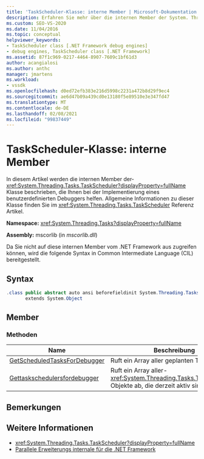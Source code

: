 ```yaml
---
title: 'TaskScheduler-Klasse: interne Member | Microsoft-Dokumentation'
description: Erfahren Sie mehr über die internen Member der System. Threading. Tasks. TaskScheduler-Klasse, die Sie bei der Implementierung eines benutzerdefinierten Debuggers unterstützen.
ms.custom: SEO-VS-2020
ms.date: 11/04/2016
ms.topic: conceptual
helpviewer_keywords:
- TaskScheduler class [.NET Framework debug engines]
- debug engines, TaskScheduler class [.NET Framework]
ms.assetid: 87f1c969-0217-4464-8907-7609c1bf61d3
author: acangialosi
ms.author: anthc
manager: jmartens
ms.workload:
- vssdk
ms.openlocfilehash: d0ed72efb383e216d5998c2231a472b8d29f9ec4
ms.sourcegitcommit: ae6d47b09a439cd0e13180f5e89510e3e347fd47
ms.translationtype: MT
ms.contentlocale: de-DE
ms.lasthandoff: 02/08/2021
ms.locfileid: "99837449"
---
```

# <a name="taskscheduler-class---internal-members"></a>TaskScheduler-Klasse: interne Member
In diesem Artikel werden die internen Member der- <xref:System.Threading.Tasks.TaskScheduler?displayProperty=fullName> Klasse beschrieben, die Ihnen bei der Implementierung eines benutzerdefinierten Debuggers helfen. Allgemeine Informationen zu dieser Klasse finden Sie im <xref:System.Threading.Tasks.TaskScheduler> Referenz Artikel.

 **Namespace:** <xref:System.Threading.Tasks?displayProperty=fullName>

 **Assembly:** mscorlib (in *mscorlib.dll*)

 Da Sie nicht auf diese internen Member vom .NET Framework aus zugreifen können, wird die folgende Syntax in Common Intermediate Language (CIL) bereitgestellt.

## <a name="syntax"></a>Syntax

```csharp
.class public abstract auto ansi beforefieldinit System.Threading.Tasks.TaskScheduler
       extends System.Object
```

## <a name="members"></a>Member

### <a name="methods"></a>Methoden

|Name|Beschreibung|
|----------|-----------------|
|[GetScheduledTasksForDebugger](../../extensibility/debugger/getscheduledtasksfordebugger-method.md)|Ruft ein Array aller geplanten Tasks ab.|
|[Gettaskschedulersfordebugger](../../extensibility/debugger/gettaskschedulersfordebugger-method.md)|Ruft ein Array aller- <xref:System.Threading.Tasks.TaskScheduler> Objekte ab, die derzeit aktiv sind.|

## <a name="remarks"></a>Bemerkungen

## <a name="see-also"></a>Weitere Informationen
- <xref:System.Threading.Tasks.TaskScheduler?displayProperty=fullName>
- [Parallele Erweiterungs internale für die .NET Framework](../../extensibility/debugger/parallel-extension-internals-for-the-dotnet-framework.md)
